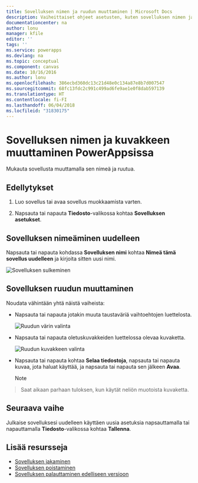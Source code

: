 ```yaml
---
title: Sovelluksen nimen ja ruudun muuttaminen | Microsoft Docs
description: Vaiheittaiset ohjeet asetusten, kuten sovelluksen nimen ja kuvakkeen muuttamiseen
documentationcenter: na
author: lonu
manager: kfile
editor: ''
tags: ''
ms.service: powerapps
ms.devlang: na
ms.topic: conceptual
ms.component: canvas
ms.date: 10/16/2016
ms.author: lonu
ms.openlocfilehash: 386ecbd360dc13c21d48e0c134a87e8b7d007547
ms.sourcegitcommit: 68fc13fdc2c991c499ad6fe9ae1e0f8dab597139
ms.translationtype: HT
ms.contentlocale: fi-FI
ms.lasthandoff: 06/04/2018
ms.locfileid: "31830175"
---
```

# <a name="change-app-name-and-icon-in-powerapps"></a>Sovelluksen nimen ja kuvakkeen muuttaminen PowerAppsissa
Mukauta sovellusta muuttamalla sen nimeä ja ruutua.

## <a name="prerequisites"></a>Edellytykset
1. Luo sovellus tai avaa sovellus muokkaamista varten.

2. Napsauta tai napauta **Tiedosto**-valikossa kohtaa **Sovelluksen asetukset**.

## <a name="rename-an-app"></a>Sovelluksen nimeäminen uudelleen
Napsauta tai napauta kohdassa **Sovelluksen nimi** kohtaa **Nimeä tämä sovellus uudelleen** ja kirjoita sitten uusi nimi.

![Sovelluksen sulkeminen](./media/set-name-tile/rename-app.png)

## <a name="change-an-app-tile"></a>Sovelluksen ruudun muuttaminen
Noudata vähintään yhtä näistä vaiheista:

* Napsauta tai napauta jotakin muuta taustaväriä vaihtoehtojen luettelosta.

    ![Ruudun värin valinta](./media/set-name-tile/tile-colors.png)

* Napsauta tai napauta oletuskuvakkeiden luettelossa olevaa kuvaketta.

    ![Ruudun kuvakkeen valinta](./media/set-name-tile/tile-icons.png)

* Napsauta tai napauta kohtaa **Selaa tiedostoja**, napsauta tai napauta kuvaa, jota haluat käyttää, ja napsauta tai napauta sen jälkeen **Avaa**.

    > [!NOTE]
> Saat aikaan parhaan tuloksen, kun käytät neliön muotoista kuvaketta.

## <a name="next-step"></a>Seuraava vaihe
Julkaise sovelluksesi uudelleen käyttäen uusia asetuksia napsauttamalla tai napauttamalla **Tiedosto**-valikossa kohtaa **Tallenna**.

## <a name="more-resources"></a>Lisää resursseja
* [Sovelluksen jakaminen](share-app.md)
* [Sovelluksen poistaminen](delete-app.md)
* [Sovelluksen palauttaminen edelliseen versioon](restore-an-app.md)
